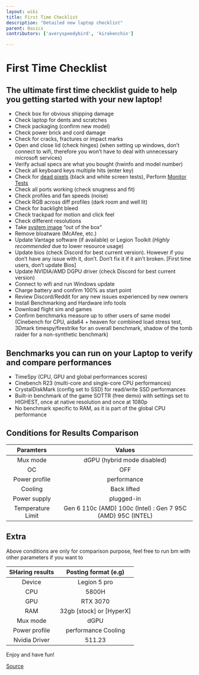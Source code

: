 ```yaml
---
layout: wiki
title: First Time Checklist
description: "Detailed new laptop checklist"
parent: Basics
contributors: ['averyspeedybird', 'kirakenchin'] 

---
```


# First Time Checklist


## The ultimate first time checklist guide to help you getting started with your new laptop!
- Check box for obvious shipping damage
-  Check laptop for dents and scratches
-  Check packaging (confirm new model)
-  Check power brick and cord damage
-  Check for cracks, fractures or impact marks
-  Open and close lid (check hinges) (when setting up windows, don’t connect to wifi, therefore you won’t have to deal with unnecessary microsoft services)
-  Verify actual specs are what you bought (hwinfo and model number)
-  Check all keyboard keys multiple hits (enter key)
-  Check for [dead pixels](https://lcdtech.info/en/tests/dead.pixel.htm) (black and white screen tests), Perform [Monitor Tests](https://arnowelzel.de/en/tools/monitor-test)
-  Check all ports working (check snugness and fit)
-  Check profiles and fan speeds (noise)
-  Check RGB across diff profiles (dark room and well lit)
-  Check for backlight bleed
-  Check trackpad for motion and click feel
-  Check different resolutions
-  Take [system image](https://www.youtube.com/watch?v=x9BGn4MivJw) “out of the box”
-  Remove bloatware (McAfee, etc.)
-  Update Vantage software (if available) or Legion Toolkit (*Highly recommended* due to lower resource usage)
-  Update bios (check Discord for best current version). However if you don’t have any issue with it, don’t. Don’t fix it if it ain’t broken. [First time users, don’t update Bios]
-  Update NVIDIA/AMD DGPU driver (check Discord for best current version)
-  Connect to wifi and run Windows update
-  Charge battery and confirm 100% as start point
-  Review Discord/Reddit for any new issues experienced by new owners
-  Install Benchmarking and Hardware info tools
-  Download flight sim and games
-  Confirm benchmarks measure up to other users of same model (Cinebench for CPU, aida64 + heaven for combined load stress test, 3Dmark timespy/firestrike for an overall benchmark, shadow of the tomb raider for a non-synthetic benchmark)

## Benchmarks you can run on your Laptop to verify and compare performances


-  TimeSpy (CPU, GPU and global performances scores)
-  Cinebench R23 (multi-core and single-core CPU performances)
-  CrystalDiskMark (config set to SSD) for read/write SSD performances
-  Built-in benchmark of the game SOTTR (free demo) with settings set to HIGHEST, once at native resolution and once at 1080p
-  No benchmark specific to RAM, as it is part of the global CPU performance

## Conditions for Results Comparison  


|  Paramters | Values |
| :-------------: |:-------------:|
| Mux mode | dGPU (hybrid mode disabled) |
| OC | OFF |
| Power profile | performance | 
| Cooling | Back lifted | 
| Power supply | plugged-in |
| Temperature Limit | Gen 6 110c (AMD) 100c (Intel) : Gen 7 95C (AMD) 95C (INTEL) |

## Extra


Above conditions are only for comparison purpose, feel free to run bm with other parameters if you want to


|  SHaring results | Posting format (e.g) |
| :-------------: |:-------------:|
| Device | Legion 5 pro |
| CPU | 5800H |
| GPU | RTX 3070|
|RAM | 32gb [stock] or [HyperX] |
| Mux mode | dGPU | OC OFF or ON + applied parameters |
| Power profile | performance Cooling | Back lifted |
| Nvidia Driver | 511.23 |


Enjoy and have fun!

[Source](https://rentry.org/laptopsetupguide)
